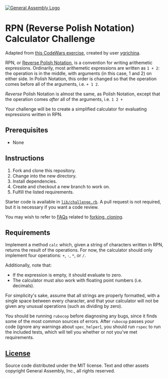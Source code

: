 [![General Assembly Logo](https://camo.githubusercontent.com/1a91b05b8f4d44b5bbfb83abac2b0996d8e26c92/687474703a2f2f692e696d6775722e636f6d2f6b6538555354712e706e67)](https://generalassemb.ly/education/web-development-immersive)

# RPN (Reverse Polish Notation) Calculator Challenge

Adapted from [this CodeWars exercise](http://www.codewars.com/kata/reverse-polish-notation-calculator/ruby),
 created by user [vgrichina](http://www.codewars.com/users/vgrichina).

RPN, or [Reverse Polish Notation](https://en.wikipedia.org/wiki/Reverse_Polish_notation),
 is a convention for writing arithemetic expressions.
Ordinarily, most arithemetic expressions are written as `1 + 2`: the operation
 is in the middle, with arguments (in this case, 1 and 2) on either side.
In Polish Notation, this order is changed so that the operation comes
 before all of the arguments, i.e. `+ 1 2`.

_Reverse_ Polish Notation is almost the same, as Polish Notation, except that
 the operation comes _after_ all of the arguments, i.e. `1 2 +`

Your challenge will be to create a simplified calculator for evaluating
 expressions written in RPN.

## Prerequisites

-   None

## Instructions

1.  Fork and clone this repository.
1.  Change into the new directory.
1.  Install dependencies.
1.  Create and checkout a new branch to work on.
1.  Fulfill the listed requirements.

Starter code is available in [`lib/challenge.rb`](lib/challenge.rb). A pull
request is not required, but it is necessary if you want a code review.

You may wish to refer to [FAQs](https://github.com/ga-wdi-boston/meta/wiki/)
related to [forking,
cloning](https://github.com/ga-wdi-boston/meta/wiki/ForkAndClone).

## Requirements

Implement a method `calc` which, given a string of characters written in RPN,
 returns the result of the operations.
For now, the calculator should only implement four operations: `+`, `-`, `*`,
 or `/`.

Additionally, note that:

-   If the expression is empty, it should evaluate to zero.
-   The calculator must also work with floating point numbers (i.e. decimals).

For simplicity's sake, assume that all strings are properly formatted, with
 a single space between every character, and that your calculator will not be
 given any unusual operations (such as dividing by zero).

You should be running `rubocop` before diagnosing any bugs, since it finds
 some of the most common sources of errors.
After `rubocop` passes _your_ code (ignore any warnings about `spec_helper`),
 you should run `rspec` to run the included tests, which will tell you
 whether or not you've met requirements.

## [License](LICENSE)

Source code distributed under the MIT license. Text and other assets copyright
General Assembly, Inc., all rights reserved.
